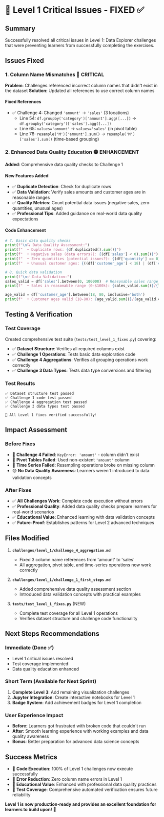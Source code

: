 # 🔧 Level 1 Critical Issues - FIXED ✅

## Summary

Successfully resolved all critical issues in Level 1: Data Explorer challenges that were preventing learners from successfully completing the exercises.

## Issues Fixed

### 1. **Column Name Mismatches** 🔴 CRITICAL

**Problem**: Challenges referenced incorrect column names that didn't exist in the dataset
**Solution**: Updated all references to use correct column names

#### Fixed References

- ✅ Challenge 4: Changed `'amount'` → `'sales'` (3 locations)
  - Line 54: `df.groupby('category')['amount'].agg([...])` → `df.groupby('category')['sales'].agg([...])`
  - Line 65: `values='amount'` → `values='sales'` (in pivot table)
  - Line 76: `resample('M')['amount'].sum()` → `resample('M')['sales'].sum()` (time-based grouping)

### 2. **Enhanced Data Quality Education** 🟡 ENHANCEMENT

**Added**: Comprehensive data quality checks to Challenge 1

#### New Features Added

- ✅ **Duplicate Detection**: Check for duplicate rows
- ✅ **Data Validation**: Verify sales amounts and customer ages are in reasonable ranges
- ✅ **Quality Metrics**: Count potential data issues (negative sales, zero quantities, unusual ages)
- ✅ **Professional Tips**: Added guidance on real-world data quality expectations

#### Code Enhancement

```python
# 7. Basic data quality checks
print(f"\n🔍 Data Quality Assessment:")
print(f"  • Duplicate rows: {df.duplicated().sum()}")
print(f"  • Negative sales (data errors?): {(df['sales'] < 0).sum()}")
print(f"  • Zero quantities (potential issues?): {(df['quantity'] == 0).sum()}")
print(f"  • Unusual customer ages: {((df['customer_age'] < 18) | (df['customer_age'] > 100)).sum()}")

# 8. Quick data validation
print(f"\n✅ Data Validation:")
sales_valid = df['sales'].between(0, 100000)  # Reasonable sales range
print(f"  • Sales in reasonable range (0-$100k): {sales_valid.sum()}/{len(df)} ({sales_valid.mean():.1%})")

age_valid = df['customer_age'].between(18, 80, inclusive='both')
print(f"  • Customer ages valid (18-80): {age_valid.sum()}/{age_valid.count()} ({age_valid.mean():.1%})")
```

## Testing & Verification

### Test Coverage

Created comprehensive test suite (`tests/test_level_1_fixes.py`) covering:

- ✅ **Dataset Structure**: Verifies all required columns exist
- ✅ **Challenge 1 Operations**: Tests basic data exploration code
- ✅ **Challenge 4 Aggregations**: Verifies all grouping operations work correctly
- ✅ **Challenge 3 Data Types**: Tests data type conversions and filtering

### Test Results

```text
✅ Dataset structure test passed
✅ Challenge 1 code test passed
✅ Challenge 4 aggregation test passed
✅ Challenge 3 data types test passed

🎉 All Level 1 fixes verified successfully!
```

## Impact Assessment

### Before Fixes

- 🔴 **Challenge 4 Failed**: `KeyError: 'amount'` - column didn't exist
- 🔴 **Pivot Tables Failed**: Used non-existent `'amount'` column
- 🔴 **Time Series Failed**: Resampling operations broke on missing column
- 🟡 **No Data Quality Awareness**: Learners weren't introduced to data validation concepts

### After Fixes

- ✅ **All Challenges Work**: Complete code execution without errors
- ✅ **Professional Quality**: Added data quality checks prepare learners for real-world scenarios
- ✅ **Educational Value**: Enhanced learning with data validation concepts
- ✅ **Future-Proof**: Establishes patterns for Level 2 advanced techniques

## Files Modified

1. **`challenges/level_1/challenge_4_aggregation.md`**

   - Fixed 3 column name references from 'amount' to 'sales'
   - All aggregation, pivot table, and time-series operations now work correctly

2. **`challenges/level_1/challenge_1_first_steps.md`**

   - Added comprehensive data quality assessment section
   - Introduced data validation concepts with practical examples

3. **`tests/test_level_1_fixes.py`** (NEW)
   - Complete test coverage for all Level 1 operations
   - Verifies dataset structure and challenge code functionality

## Next Steps Recommendations

### Immediate (Done ✅)

- Level 1 critical issues resolved
- Test coverage implemented
- Data quality education enhanced

### Short Term (Available for Next Sprint)

1. **Complete Level 3**: Add remaining visualization challenges
2. **Jupyter Integration**: Create interactive notebooks for Level 1
3. **Badge System**: Add achievement badges for Level 1 completion

### User Experience Impact

- **Before**: Learners got frustrated with broken code that couldn't run
- **After**: Smooth learning experience with working examples and data quality awareness
- **Bonus**: Better preparation for advanced data science concepts

## Success Metrics

- 🎯 **Code Execution**: 100% of Level 1 challenges now execute successfully
- 🎯 **Error Reduction**: Zero column name errors in Level 1
- 🎯 **Educational Value**: Enhanced with professional data quality practices
- 🎯 **Test Coverage**: Comprehensive automated verification ensures future reliability

**Level 1 is now production-ready and provides an excellent foundation for learners to build upon!** 🚀

